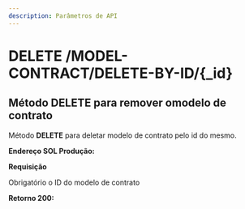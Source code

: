 ```yaml
---
description: Parâmetros de API
---
```


# DELETE /MODEL-CONTRACT/DELETE-BY-ID/{\_id}

## Método DELETE para remover omodelo de contrato

Método **DELETE** para deletar modelo de contrato pelo id do mesmo.

**Endereço SOL Produção:**&#x20;

**Requisição**

Obrigatório o ID do modelo de contrato

**Retorno 200:**

